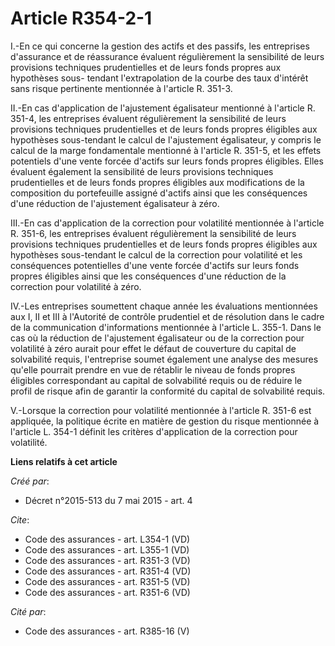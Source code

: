 # Article R354-2-1

I.-En ce qui concerne la gestion des actifs et des passifs, les entreprises d'assurance et de réassurance évaluent
régulièrement la sensibilité de leurs provisions techniques prudentielles et de leurs fonds propres aux hypothèses sous-
tendant l'extrapolation de la courbe des taux d'intérêt sans risque pertinente mentionnée à l'article R. 351-3. 

II.-En cas d'application de l'ajustement égalisateur mentionné à l'article R. 351-4, les entreprises évaluent régulièrement
la sensibilité de leurs provisions techniques prudentielles et de leurs fonds propres éligibles aux hypothèses sous-tendant
le calcul de l'ajustement égalisateur, y compris le calcul de la marge fondamentale mentionné à l'article R. 351-5, et les
effets potentiels d'une vente forcée d'actifs sur leurs fonds propres éligibles. Elles évaluent également la sensibilité de
leurs provisions techniques prudentielles et de leurs fonds propres éligibles aux modifications de la composition du
portefeuille assigné d'actifs ainsi que les conséquences d'une réduction de l'ajustement égalisateur à zéro. 

III.-En cas d'application de la correction pour volatilité mentionnée à l'article R. 351-6, les entreprises évaluent
régulièrement la sensibilité de leurs provisions techniques prudentielles et de leurs fonds propres éligibles aux hypothèses
sous-tendant le calcul de la correction pour volatilité et les conséquences potentielles d'une vente forcée d'actifs sur
leurs fonds propres éligibles ainsi que les conséquences d'une réduction de la correction pour volatilité à zéro. 

IV.-Les entreprises soumettent chaque année les évaluations mentionnées aux I, II et III à l'Autorité de contrôle prudentiel
et de résolution dans le cadre de la communication d'informations mentionnée à l'article L. 355-1. Dans le cas où la
réduction de l'ajustement égalisateur ou de la correction pour volatilité à zéro aurait pour effet le défaut de couverture du
capital de solvabilité requis, l'entreprise soumet également une analyse des mesures qu'elle pourrait prendre en vue de
rétablir le niveau de fonds propres éligibles correspondant au capital de solvabilité requis ou de réduire le profil de
risque afin de garantir la conformité du capital de solvabilité requis. 

V.-Lorsque la correction pour volatilité mentionnée à l'article R. 351-6 est appliquée, la politique écrite en matière de
gestion du risque mentionnée à l'article L. 354-1 définit les critères d'application de la correction pour volatilité.

**Liens relatifs à cet article**

_Créé par_:

  - Décret n°2015-513 du 7 mai 2015 - art. 4

_Cite_:

  - Code des assurances - art. L354-1 (VD)
  - Code des assurances - art. L355-1 (VD)
  - Code des assurances - art. R351-3 (VD)
  - Code des assurances - art. R351-4 (VD)
  - Code des assurances - art. R351-5 (VD)
  - Code des assurances - art. R351-6 (VD)

_Cité par_:

  - Code des assurances - art. R385-16 (V)
